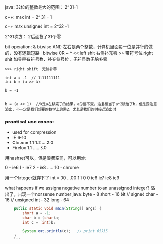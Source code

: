 
java: 32位的整数最大的范围：   2^31-1 



c++: max int = 2^ 31 - 1

c++ max unsigned int = 2^32 -1


2^31次方： 2后面拖了31个零

 bit operation:
    & bitwise AND  左右是两个整数，计算机里面每一位是并行的做的，没有逻辑短路
    | bitwise OR
    ~ 
    ^
    <<  left shit 右侧补充零 
    >>  带符号位 right shit 如果是有符号数，补充符号位，无符号数无脑补零

    >>> right shift ,无脑补零

    int a = -1  // 1111111111
    int b = (a >> 3)

    b = -1  


    b = (a << 1)  //b是a左移完了的结果，a的值不变，这里相当于a*2赋给了b，但是要注意溢出，不一定是我们想要的数学上的乘2，尤其是我们的树接近溢出时



### practical use cases:
- used for compression
- IE 6-10
- Chrome 1.1 1.2 ....2.0
- Firefox  1.1 ..... 3.0

用hashset可以，但是浪费空间，可以用bit

0 - ie6
1 - ie7
2 - ie8
.....
10 - chrome

用一个Integer就存下了
int = 00 ...00 1   1    0          0 
              ie6  ie7   ie8       ie9


what happens if we assigna  negative number to an unassigned integer? 溢出了，出现一个nonsense number
java:
byte - 8
short - 16 bit // signed
char - 16  // unsigned
int - 32
long - 64

```java
    public static void main(String[] args) {
        short a = -1;
        char b = (char)a;
        int c = (int)b;

        System.out.println(c);   // print 65535
    }
    ```


